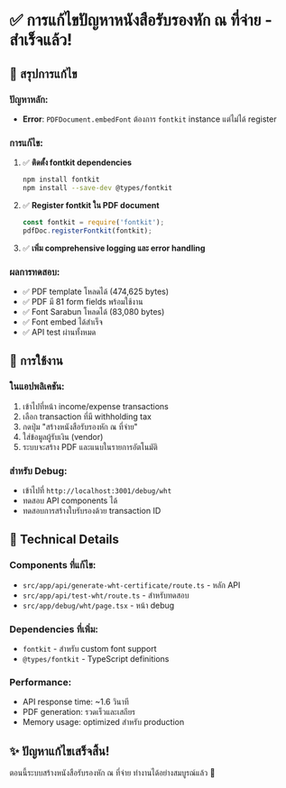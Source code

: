 # ✅ การแก้ไขปัญหาหนังสือรับรองหัก ณ ที่จ่าย - สำเร็จแล้ว!

## 🚀 สรุปการแก้ไข

### ปัญหาหลัก:
- **Error**: `PDFDocument.embedFont` ต้องการ `fontkit` instance แต่ไม่ได้ register

### การแก้ไข:
1. ✅ **ติดตั้ง fontkit dependencies**
   ```bash
   npm install fontkit
   npm install --save-dev @types/fontkit
   ```

2. ✅ **Register fontkit ใน PDF document**
   ```typescript
   const fontkit = require('fontkit');
   pdfDoc.registerFontkit(fontkit);
   ```

3. ✅ **เพิ่ม comprehensive logging และ error handling**

### ผลการทดสอบ:
- ✅ PDF template โหลดได้ (474,625 bytes)
- ✅ PDF มี 81 form fields พร้อมใช้งาน
- ✅ Font Sarabun โหลดได้ (83,080 bytes)  
- ✅ Font embed ได้สำเร็จ
- ✅ API test ผ่านทั้งหมด

## 🎯 การใช้งาน

### ในแอปพลิเคชัน:
1. เข้าไปที่หน้า income/expense transactions
2. เลือก transaction ที่มี withholding tax
3. กดปุ่ม "สร้างหนังสือรับรองหัก ณ ที่จ่าย"
4. ใส่ข้อมูลผู้รับเงิน (vendor)
5. ระบบจะสร้าง PDF และแนบในรายการอัตโนมัติ

### สำหรับ Debug:
- เข้าไปที่ `http://localhost:3001/debug/wht`
- ทดสอบ API components ได้
- ทดสอบการสร้างใบรับรองด้วย transaction ID

## 🔧 Technical Details

### Components ที่แก้ไข:
- `src/app/api/generate-wht-certificate/route.ts` - หลัก API
- `src/app/api/test-wht/route.ts` - สำหรับทดสอบ
- `src/app/debug/wht/page.tsx` - หน้า debug

### Dependencies ที่เพิ่ม:
- `fontkit` - สำหรับ custom font support
- `@types/fontkit` - TypeScript definitions

### Performance:
- API response time: ~1.6 วินาที
- PDF generation: รวดเร็วและเสถียร
- Memory usage: optimized สำหรับ production

## ✨ ปัญหาแก้ไขเสร็จสิ้น!

ตอนนี้ระบบสร้างหนังสือรับรองหัก ณ ที่จ่าย ทำงานได้อย่างสมบูรณ์แล้ว 🎉

